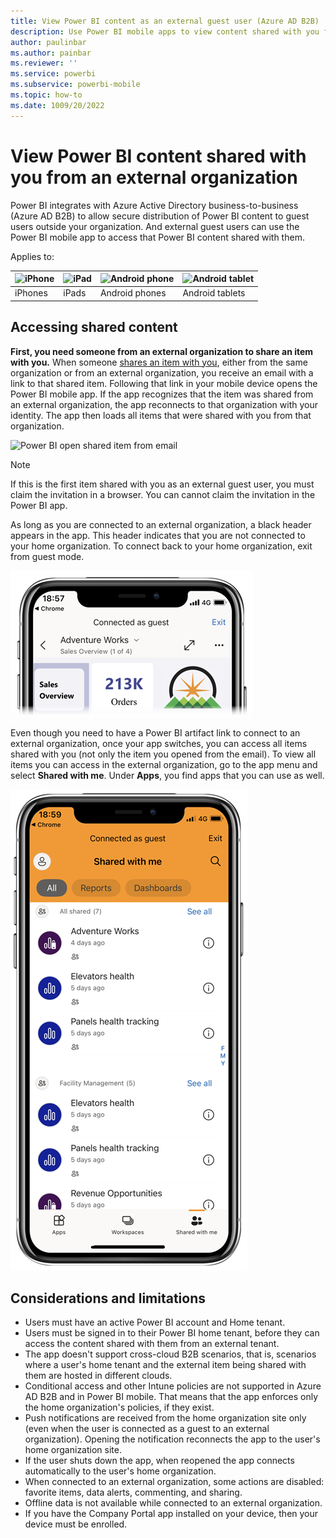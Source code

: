 ```yaml
---
title: View Power BI content as an external guest user (Azure AD B2B)
description: Use Power BI mobile apps to view content shared with you from external organization.
author: paulinbar
ms.author: painbar
ms.reviewer: ''
ms.service: powerbi
ms.subservice: powerbi-mobile
ms.topic: how-to
ms.date: 1009/20/2022
---
```


# View Power BI content shared with you from an external organization

Power BI integrates with Azure Active Directory business-to-business (Azure AD B2B) to allow secure distribution of Power BI content to guest users outside your organization. And external guest users can use the Power BI mobile app to access that Power BI content shared with them. 


Applies to:

| ![iPhone](./media/mobile-app-ssrs-kpis-mobile-on-premises-reports/iphone-logo-50-px.png) | ![iPad](./media/mobile-app-ssrs-kpis-mobile-on-premises-reports/ipad-logo-50-px.png) | ![Android phone](./media/mobile-app-ssrs-kpis-mobile-on-premises-reports/android-phone-logo-50-px.png) | ![Android tablet](./media/mobile-app-ssrs-kpis-mobile-on-premises-reports/android-tablet-logo-50-px.png) |
|:--- |:--- |:--- |:--- |
| iPhones |iPads |Android phones |Android tablets |

## Accessing shared content

**First, you need someone from an external organization to share an item with you.** When someone [shares an item with you](../../collaborate-share/service-share-dashboards.md), either from the same organization or from an external organization, you receive an email with a link to that shared item. Following that link in your mobile device opens the Power BI mobile app. If the app recognizes that the item was shared from an external organization, the app reconnects to that organization with your identity. The app then loads all items that were shared with you from that organization.

![Power BI open shared item from email ](./media/mobile-apps-b2b/mobile-b2b-open-item-email-new.png)

> [!NOTE]
> If this is the first item shared with you as an external guest user, you must claim the invitation in a browser. You can cannot claim the invitation in the Power BI app.

As long as you are connected to an external organization, a black header appears in the app. This header indicates that you are not connected to your home organization. To connect back to your home organization, exit from guest mode.

![Power BI guest user header](./media/mobile-apps-b2b/mobile-b2b-exit-home-new.png)

Even though you need to have a Power BI artifact link to connect to an external organization, once your app switches, you can access all items shared with you (not only the item you opened from the email). To view all items you can access in the external organization, go to the app menu and select **Shared with me**. Under **Apps**, you find apps that you can use as well.

![Power BI app menu as guest external user](./media/mobile-apps-b2b/mobile-b2b-menu-new.png)

## Considerations and limitations

- Users must have an active Power BI account and Home tenant.
- Users must be signed in to their Power BI home tenant, before they can access the content shared with them from an external tenant.
- The app doesn't support cross-cloud B2B scenarios, that is, scenarios where a user's home tenant and the external item being shared with them are hosted in different clouds.
- Conditional access and other Intune policies are not supported in Azure AD B2B and in Power BI mobile. That means that the app enforces only the home organization's policies, if they exist.
- Push notifications are received from the home organization site only (even when the user is connected as a guest to an external organization). Opening the notification reconnects the app to the user's home organization site.
- If the user shuts down the app, when reopened the app connects automatically to the user's home organization.
- When connected to an external organization, some actions are disabled: favorite items, data alerts, commenting, and sharing.
- Offline data is not available while connected to an external organization.
- If you have the Company Portal app installed on your device, then your device must be enrolled.

